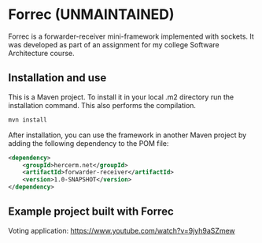 # Forrec (UNMAINTAINED)

Forrec is a forwarder-receiver mini-framework implemented with sockets. It was developed as part of an assignment for my college Software Architecture course.

## Installation and use

This is a Maven project. To install it in your local .m2 directory run the installation command. This also performs the compilation.

```bash
mvn install
```

After installation, you can use the framework in another Maven project by adding the following dependency to the POM file:

```xml
<dependency>
    <groupId>hercerm.net</groupId>
    <artifactId>forwarder-receiver</artifactId>
    <version>1.0-SNAPSHOT</version>
</dependency>
```

## Example project built with Forrec

Voting application: <https://www.youtube.com/watch?v=9jyh9aSZmew>
